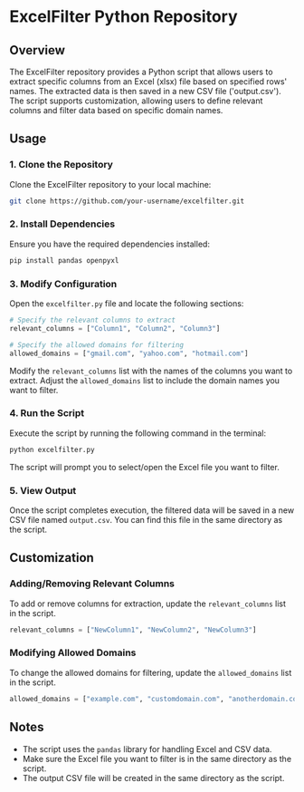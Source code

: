# ExcelFilter Python Repository

## Overview

The ExcelFilter repository provides a Python script that allows users to extract specific columns from an Excel (xlsx) file based on specified rows' names. The extracted data is then saved in a new CSV file ('output.csv'). The script supports customization, allowing users to define relevant columns and filter data based on specific domain names.

## Usage

### 1. Clone the Repository

Clone the ExcelFilter repository to your local machine:

```bash
git clone https://github.com/your-username/excelfilter.git
```

### 2. Install Dependencies

Ensure you have the required dependencies installed:

```bash
pip install pandas openpyxl
```

### 3. Modify Configuration

Open the `excelfilter.py` file and locate the following sections:

```python
# Specify the relevant columns to extract
relevant_columns = ["Column1", "Column2", "Column3"]

# Specify the allowed domains for filtering
allowed_domains = ["gmail.com", "yahoo.com", "hotmail.com"]
```

Modify the `relevant_columns` list with the names of the columns you want to extract. Adjust the `allowed_domains` list to include the domain names you want to filter.

### 4. Run the Script

Execute the script by running the following command in the terminal:

```bash
python excelfilter.py
```

The script will prompt you to select/open the Excel file you want to filter.

### 5. View Output

Once the script completes execution, the filtered data will be saved in a new CSV file named `output.csv`. You can find this file in the same directory as the script.

## Customization

### Adding/Removing Relevant Columns

To add or remove columns for extraction, update the `relevant_columns` list in the script.

```python
relevant_columns = ["NewColumn1", "NewColumn2", "NewColumn3"]
```

### Modifying Allowed Domains

To change the allowed domains for filtering, update the `allowed_domains` list in the script.

```python
allowed_domains = ["example.com", "customdomain.com", "anotherdomain.com"]
```

## Notes

- The script uses the `pandas` library for handling Excel and CSV data.
- Make sure the Excel file you want to filter is in the same directory as the script.
- The output CSV file will be created in the same directory as the script.
